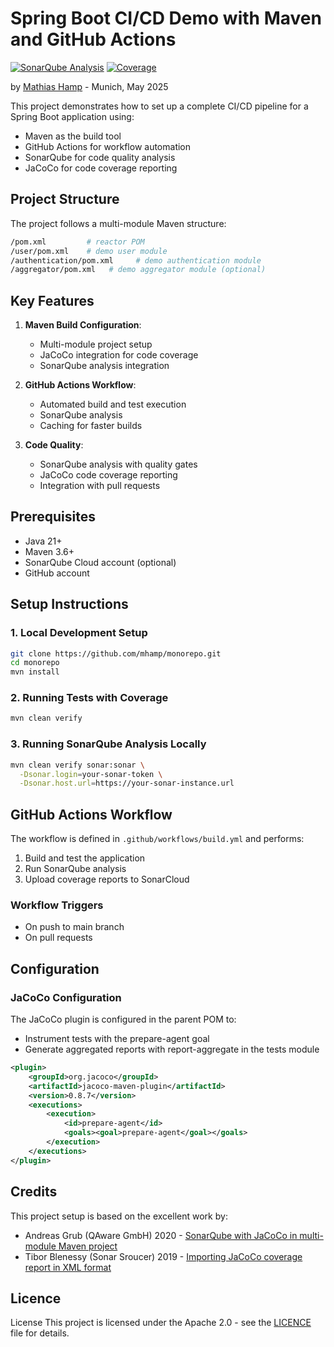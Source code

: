 # Spring Boot CI/CD Demo with Maven and GitHub Actions
[![SonarQube Analysis](https://github.com/mhamp/monorepo/actions/workflows/build.yml/badge.svg)](https://github.com/mhamp/monorepo/actions/workflows/build.yml) 
[![Coverage](https://sonarcloud.io/api/project_badges/measure?project=mhamp_monorepo&metric=coverage&token=6bfb21494a165dcff0985732ecce5daf4f12aba9)](https://sonarcloud.io/summary/new_code?id=mhamp_monorepo)

by [Mathias Hamp](https://github.com/mhamp) - Munich, May 2025


This project demonstrates how to set up a complete CI/CD pipeline for a Spring Boot application using:
- Maven as the build tool
- GitHub Actions for workflow automation
- SonarQube for code quality analysis
- JaCoCo for code coverage reporting

## Project Structure

The project follows a multi-module Maven structure:
```bash
/pom.xml         # reactor POM
/user/pom.xml    # demo user module
/authentication/pom.xml     # demo authentication module
/aggregator/pom.xml   # demo aggregator module (optional)
```

## Key Features

1. **Maven Build Configuration**:
    - Multi-module project setup
    - JaCoCo integration for code coverage
    - SonarQube analysis integration

2. **GitHub Actions Workflow**:
    - Automated build and test execution
    - SonarQube analysis
    - Caching for faster builds

3. **Code Quality**:
    - SonarQube analysis with quality gates
    - JaCoCo code coverage reporting
    - Integration with pull requests

## Prerequisites

- Java 21+
- Maven 3.6+
- SonarQube Cloud account (optional)
- GitHub account

## Setup Instructions

### 1. Local Development Setup

```bash
git clone https://github.com/mhamp/monorepo.git
cd monorepo
mvn install
````
### 2. Running Tests with Coverage
```bash
mvn clean verify
```
### 3. Running SonarQube Analysis Locally
```bash
mvn clean verify sonar:sonar \
  -Dsonar.login=your-sonar-token \
  -Dsonar.host.url=https://your-sonar-instance.url
```
## GitHub Actions Workflow
The workflow is defined in `.github/workflows/build.yml` and performs:

1. Build and test the application 
2. Run SonarQube analysis 
3. Upload coverage reports to SonarCloud

### Workflow Triggers
- On push to main branch 
- On pull requests
## Configuration
### JaCoCo Configuration
The JaCoCo plugin is configured in the parent POM to:

- Instrument tests with the prepare-agent goal 
- Generate aggregated reports with report-aggregate in the tests module

```xml
<plugin>
    <groupId>org.jacoco</groupId>
    <artifactId>jacoco-maven-plugin</artifactId>
    <version>0.8.7</version>
    <executions>
        <execution>
            <id>prepare-agent</id>
            <goals><goal>prepare-agent</goal></goals>
        </execution>
    </executions>
</plugin>
```
## Credits
This project setup is based on the excellent work by:
- Andreas Grub (QAware GmbH) 2020 - <a href="https://blog.qaware.de/posts/sonarqube-and-jacoco/">SonarQube with JaCoCo in multi-module Maven project</a> 
- Tibor Blenessy (Sonar Sroucer) 2019 - <a href="https://community.sonarsource.com/t/coverage-test-data-importing-jacoco-coverage-report-in-xml-format/12151">Importing JaCoCo coverage report in XML format</a> 

## Licence
License
This project is licensed under the Apache 2.0 - see the [LICENCE](LICENCE.txt) file for details.
